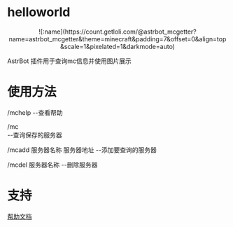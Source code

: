 # helloworld

<div align="center">
![:name](https://count.getloli.com/@astrbot_mcgetter?name=astrbot_mcgetter&theme=minecraft&padding=7&offset=0&align=top&scale=1&pixelated=1&darkmode=auto)
</div>

AstrBot 插件用于查询mc信息并使用图片展示

# 使用方法
/mchelp 
--查看帮助

/mc   
--查询保存的服务器

/mcadd 服务器名称 服务器地址 
--添加要查询的服务器

/mcdel 服务器名称 
--删除服务器

# 支持

[帮助文档](https://astrbot.app)
